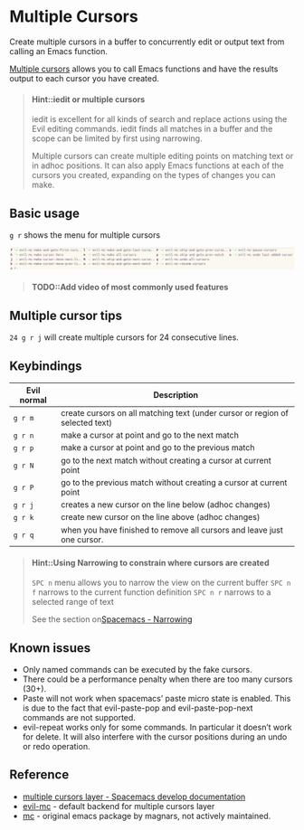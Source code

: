# Multiple Cursors

Create multiple cursors in a buffer to concurrently edit or output text from calling an Emacs function.

[Multiple cursors](http://develop.spacemacs.org/layers/+misc/multiple-cursors/README.html) allows you to call Emacs functions and have the results output to each cursor you have created.

> #### Hint::iedit or multiple cursors
> iedit is excellent for all kinds of search and replace actions using the Evil editing commands.  iedit finds all matches in a buffer and the scope can be limited by first using narrowing.
>
> Multiple cursors can create multiple editing points on matching text or in adhoc positions. It can also apply Emacs functions at each of the cursors you created, expanding on the types of changes you can make.

## Basic usage

`g r` shows the menu for multiple cursors

![Spacemacs - Multiple Cursors - menu `g r`](/images/spacemacs-multiple-cursors-menu.png)

> #### TODO::Add video of most commonly used features


## Multiple cursor tips

`24 g r j` will create multiple cursors for 24 consecutive lines.


## Keybindings

| Evil normal | Description                                                                   |
|-------------|-------------------------------------------------------------------------------|
| `g r m`     | create cursors on all matching text (under cursor or region of selected text) |
| `g r n`     | make a cursor at point and go to the next match                               |
| `g r p`     | make a cursor at point and go to the previous match                           |
| `g r N`     | go to the next match without creating a cursor at current point               |
| `g r P`     | go to the previous match without creating a cursor at current point           |
| `g r j`     | creates a new cursor on the line below (adhoc changes)                        |
| `g r k`     | create new cursor on the line above (adhoc changes)                           |
| `g r q`     | when you have finished to remove all cursors and leave just one cursor.       |


> #### Hint::Using Narrowing to constrain where cursors are created
> `SPC n` menu allows you to narrow the view on the current buffer
> `SPC n f` narrows to the current function definition
> `SPC n r` narrows to a selected range of text
>
> See the section on[Spacemacs - Narrowing](narrowing.MD)


## Known issues
* Only named commands can be executed by the fake cursors.
* There could be a performance penalty when there are too many cursors (30+).
* Paste will not work when spacemacs’ paste micro state is enabled. This is due to the fact that evil-paste-pop and evil-paste-pop-next commands are not supported.
* evil-repeat works only for some commands. In particular it doesn’t work for delete. It will also interfere with the cursor positions during an undo or redo operation.

## Reference

* [multiple cursors layer - Spacemacs develop documentation](http://develop.spacemacs.org/layers/+misc/multiple-cursors/README.html)
* [evil-mc](https://github.com/gabesoft/evil-mc) - default backend for multiple cursors layer
* [mc](https://github.com/magnars/multiple-cursors.el) - original emacs package by magnars, not actively maintained.
